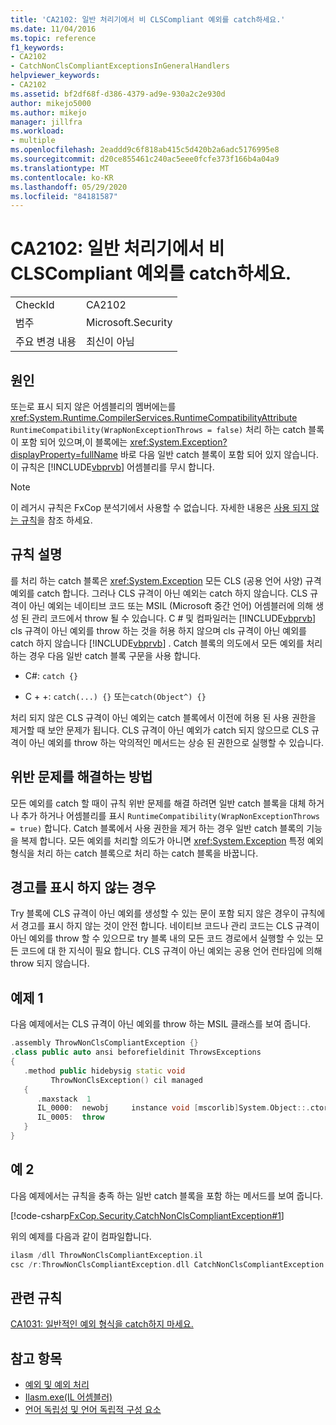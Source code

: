 ```yaml
---
title: 'CA2102: 일반 처리기에서 비 CLSCompliant 예외를 catch하세요.'
ms.date: 11/04/2016
ms.topic: reference
f1_keywords:
- CA2102
- CatchNonClsCompliantExceptionsInGeneralHandlers
helpviewer_keywords:
- CA2102
ms.assetid: bf2df68f-d386-4379-ad9e-930a2c2e930d
author: mikejo5000
ms.author: mikejo
manager: jillfra
ms.workload:
- multiple
ms.openlocfilehash: 2eaddd9c6f818ab415c5d420b2a6adc5176995e8
ms.sourcegitcommit: d20ce855461c240ac5eee0fcfe373f166b4a04a9
ms.translationtype: MT
ms.contentlocale: ko-KR
ms.lasthandoff: 05/29/2020
ms.locfileid: "84181587"
---
```

# <a name="ca2102-catch-non-clscompliant-exceptions-in-general-handlers"></a>CA2102: 일반 처리기에서 비 CLSCompliant 예외를 catch하세요.

|||
|-|-|
|CheckId|CA2102|
|범주|Microsoft.Security|
|주요 변경 내용|최신이 아님|

## <a name="cause"></a>원인
또는로 표시 되지 않은 어셈블리의 멤버에는를 <xref:System.Runtime.CompilerServices.RuntimeCompatibilityAttribute> `RuntimeCompatibility(WrapNonExceptionThrows = false)` 처리 하는 catch 블록이 포함 되어 있으며,이 블록에는 <xref:System.Exception?displayProperty=fullName> 바로 다음 일반 catch 블록이 포함 되어 있지 않습니다. 이 규칙은 [!INCLUDE[vbprvb](../code-quality/includes/vbprvb_md.md)] 어셈블리를 무시 합니다.

> [!NOTE]
> 이 레거시 규칙은 FxCop 분석기에서 사용할 수 없습니다. 자세한 내용은 [사용 되지 않는 규칙](fxcop-rule-port-status.md#deprecated-rules)을 참조 하세요.

## <a name="rule-description"></a>규칙 설명

를 처리 하는 catch 블록은 <xref:System.Exception> 모든 CLS (공용 언어 사양) 규격 예외를 catch 합니다. 그러나 CLS 규격이 아닌 예외는 catch 하지 않습니다. CLS 규격이 아닌 예외는 네이티브 코드 또는 MSIL (Microsoft 중간 언어) 어셈블러에 의해 생성 된 관리 코드에서 throw 될 수 있습니다. C # 및 컴파일러는 [!INCLUDE[vbprvb](../code-quality/includes/vbprvb_md.md)] cls 규격이 아닌 예외를 throw 하는 것을 허용 하지 않으며 cls 규격이 아닌 예외를 catch 하지 않습니다 [!INCLUDE[vbprvb](../code-quality/includes/vbprvb_md.md)] . Catch 블록의 의도에서 모든 예외를 처리 하는 경우 다음 일반 catch 블록 구문을 사용 합니다.

- C#: `catch {}`

- C + +: `catch(...) {}` 또는`catch(Object^) {}`

처리 되지 않은 CLS 규격이 아닌 예외는 catch 블록에서 이전에 허용 된 사용 권한을 제거할 때 보안 문제가 됩니다. CLS 규격이 아닌 예외가 catch 되지 않으므로 CLS 규격이 아닌 예외를 throw 하는 악의적인 메서드는 상승 된 권한으로 실행할 수 있습니다.

## <a name="how-to-fix-violations"></a>위반 문제를 해결하는 방법

모든 예외를 catch 할 때이 규칙 위반 문제를 해결 하려면 일반 catch 블록을 대체 하거나 추가 하거나 어셈블리를 표시 `RuntimeCompatibility(WrapNonExceptionThrows = true)` 합니다. Catch 블록에서 사용 권한을 제거 하는 경우 일반 catch 블록의 기능을 복제 합니다. 모든 예외를 처리할 의도가 아니면 <xref:System.Exception> 특정 예외 형식을 처리 하는 catch 블록으로 처리 하는 catch 블록을 바꿉니다.

## <a name="when-to-suppress-warnings"></a>경고를 표시 하지 않는 경우

Try 블록에 CLS 규격이 아닌 예외를 생성할 수 있는 문이 포함 되지 않은 경우이 규칙에서 경고를 표시 하지 않는 것이 안전 합니다. 네이티브 코드나 관리 코드는 CLS 규격이 아닌 예외를 throw 할 수 있으므로 try 블록 내의 모든 코드 경로에서 실행할 수 있는 모든 코드에 대 한 지식이 필요 합니다. CLS 규격이 아닌 예외는 공용 언어 런타임에 의해 throw 되지 않습니다.

## <a name="example-1"></a>예제 1

다음 예제에서는 CLS 규격이 아닌 예외를 throw 하는 MSIL 클래스를 보여 줍니다.

```cpp
.assembly ThrowNonClsCompliantException {}
.class public auto ansi beforefieldinit ThrowsExceptions
{
   .method public hidebysig static void
         ThrowNonClsException() cil managed
   {
      .maxstack  1
      IL_0000:  newobj     instance void [mscorlib]System.Object::.ctor()
      IL_0005:  throw
   }
}
```

## <a name="example-2"></a>예 2

다음 예제에서는 규칙을 충족 하는 일반 catch 블록을 포함 하는 메서드를 보여 줍니다.

[!code-csharp[FxCop.Security.CatchNonClsCompliantException#1](../code-quality/codesnippet/CSharp/ca2102-catch-non-clscompliant-exceptions-in-general-handlers_1.cs)]

위의 예제를 다음과 같이 컴파일합니다.

```cpp
ilasm /dll ThrowNonClsCompliantException.il
csc /r:ThrowNonClsCompliantException.dll CatchNonClsCompliantException.cs
```

## <a name="related-rules"></a>관련 규칙

[CA1031: 일반적인 예외 형식을 catch하지 마세요.](../code-quality/ca1031.md)

## <a name="see-also"></a>참고 항목

- [예외 및 예외 처리](/dotnet/csharp/programming-guide/exceptions/exceptions-and-exception-handling)
- [Ilasm.exe(IL 어셈블러)](/dotnet/framework/tools/ilasm-exe-il-assembler)
- [언어 독립성 및 언어 독립적 구성 요소](/dotnet/standard/language-independence-and-language-independent-components)

